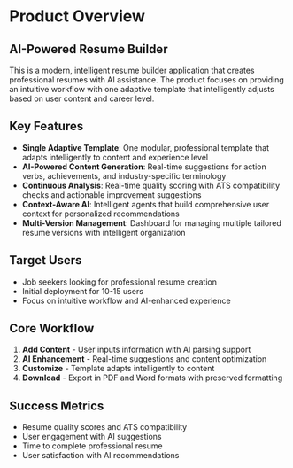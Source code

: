 # Product Overview

## AI-Powered Resume Builder

This is a modern, intelligent resume builder application that creates professional resumes with AI assistance. The product focuses on providing an intuitive workflow with one adaptive template that intelligently adjusts based on user content and career level.

## Key Features

- **Single Adaptive Template**: One modular, professional template that adapts intelligently to content and experience level
- **AI-Powered Content Generation**: Real-time suggestions for action verbs, achievements, and industry-specific terminology  
- **Continuous Analysis**: Real-time quality scoring with ATS compatibility checks and actionable improvement suggestions
- **Context-Aware AI**: Intelligent agents that build comprehensive user context for personalized recommendations
- **Multi-Version Management**: Dashboard for managing multiple tailored resume versions with intelligent organization

## Target Users

- Job seekers looking for professional resume creation
- Initial deployment for 10-15 users
- Focus on intuitive workflow and AI-enhanced experience

## Core Workflow

1. **Add Content** - User inputs information with AI parsing support
2. **AI Enhancement** - Real-time suggestions and content optimization  
3. **Customize** - Template adapts intelligently to content
4. **Download** - Export in PDF and Word formats with preserved formatting

## Success Metrics

- Resume quality scores and ATS compatibility
- User engagement with AI suggestions
- Time to complete professional resume
- User satisfaction with AI recommendations